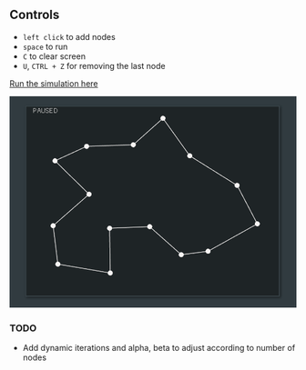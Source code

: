 ## Controls
- `left click` to add nodes
- `space` to run
- `C` to clear screen
- `U`, `CTRL + Z` for removing the last node  

[Run the simulation here](https://v1nam.me/tsp)

![](screenshot.png)

### TODO
- Add dynamic iterations and alpha, beta to adjust according to number of nodes

